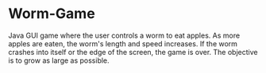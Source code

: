 # Worm-Game

Java GUI game where the user controls a worm to eat apples. As more apples are eaten, the worm's length and speed increases. If the worm crashes into itself or the edge of the screen, the game is over. The objective is to grow as large as possible.
